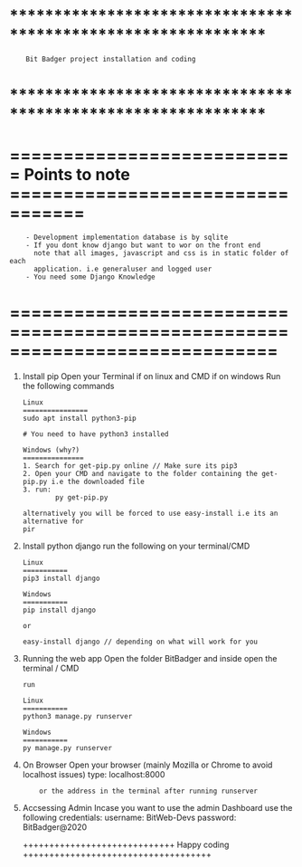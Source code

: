 # *************************************************************
        Bit Badger project installation and coding
# *************************************************************

# =========================== Points to note =================================
        - Development implementation database is by sqlite
        - If you dont know django but want to wor on the front end
          note that all images, javascript and css is in static folder of each
          application. i.e generaluser and logged user
        - You need some Django Knowledge
# =============================================================================
1.  Install pip
        Open your Terminal if on linux and CMD if on windows
        Run the following commands
        
        Linux
        ================
        sudo apt install python3-pip

        # You need to have python3 installed

        Windows (why?)
        ===============
        1. Search for get-pip.py online // Make sure its pip3
        2. Open your CMD and navigate to the folder containing the get-pip.py i.e the downloaded file
        3. run: 
                py get-pip.py

        alternatively you will be forced to use easy-install i.e its an alternative for
        pir

2.  Install python django 
        run the following on your terminal/CMD
        
        Linux
        ===========
        pip3 install django

        Windows
        ===========
        pip install django 
        
        or

        easy-install django // depending on what will work for you

3.  Running the web app
        Open the folder BitBadger and inside open the terminal / CMD

        run
        
        Linux
        ===========
        python3 manage.py runserver

        Windows
        ===========
        py manage.py runserver

4.  On Browser
        Open your browser (mainly  Mozilla or Chrome to avoid localhost issues)
        type:
            localhost:8000 

            or the address in the terminal after running runserver

5. Accsessing Admin
        Incase you want to use the admin Dashboard use the following credentials:
            username: BitWeb-Devs
            password: BitBadger@2020

    

    +++++++++++++++++++++++++++++ Happy coding ++++++++++++++++++++++++++++++++++++
            

        
        
